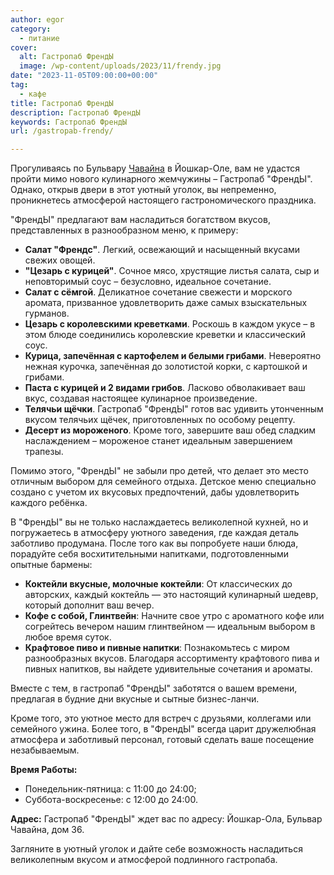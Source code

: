 ```yaml
---
author: egor
category:
  - питание
cover:
  alt: Гастропаб ФрендЫ
  image: /wp-content/uploads/2023/11/frendy.jpg
date: "2023-11-05T09:00:00+00:00"
tag:
  - кафе
title: Гастропаб ФрендЫ
description: Гастропаб ФрендЫ
keywords: Гастропаб ФрендЫ
url: /gastropab-frendy/

---
```

Прогуливаясь по Бульвару [Чавайна](/pamyatnik-chavajnu/) в Йошкар-Оле, вам не удастся пройти мимо нового кулинарного жемчужины – Гастропаб "ФрендЫ". Однако, открыв двери в этот уютный уголок, вы непременно, проникнетесь атмосферой настоящего гастрономического праздника.

"ФрендЫ" предлагают вам насладиться богатством вкусов, представленных в разнообразном меню, к примеру:

- **Салат "Френдс"**. Легкий, освежающий и насыщенный вкусами свежих овощей.
- **"Цезарь с курицей"**. Сочное мясо, хрустящие листья салата, сыр и неповторимый соус – безусловно, идеальное сочетание.
- **Салат с сёмгой**. Деликатное сочетание свежести и морского аромата, призванное удовлетворить даже самых взыскательных гурманов.
- **Цезарь с королевскими креветками**. Роскошь в каждом укусе – в этом блюде соединились королевские креветки и классический соус.
- **Курица, запечённая с картофелем и белыми грибами**. Невероятно нежная курочка, запечённая до золотистой корки, с картошкой и грибами.
- **Паста с курицей и 2 видами грибов**. Ласково обволакивает ваш вкус, создавая настоящее кулинарное произведение.
- **Телячьи щёчки**. Гастропаб "ФрендЫ" готов вас удивить утонченным вкусом телячьих щёчек, приготовленных по особому рецепту.
- **Десерт из мороженого**. Кроме того, завершите ваш обед сладким наслаждением – мороженое станет идеальным завершением трапезы.

Помимо этого, "ФрендЫ" не забыли про детей, что делает это место отличным выбором для семейного отдыха. Детское меню специально создано с учетом их вкусовых предпочтений, дабы удовлетворить каждого ребёнка.

В "ФрендЫ" вы не только наслаждаетесь великолепной кухней, но и погружаетесь в атмосферу уютного заведения, где каждая деталь заботливо продумана. После того как вы попробуете наши блюда, порадуйте себя восхитительными напитками, подготовленными опытные бармены:

- **Коктейли вкусные, молочные коктейли**: От классических до авторских, каждый коктейль — это настоящий кулинарный шедевр, который дополнит ваш вечер.
- **Кофе с собой, Глинтвейн**: Начните свое утро с ароматного кофе или согрейтесь вечером нашим глинтвейном — идеальным выбором в любое время суток.
- **Крафтовое пиво и пивные напитки**: Познакомьтесь с миром разнообразных вкусов. Благодаря ассортименту крафтового пива и пивных напитков, вы найдете удивительные сочетания и ароматы.

Вместе с тем, в гастропаб "ФрендЫ" заботятся о вашем времени, предлагая в будние дни вкусные и сытные бизнес-ланчи.

Кроме того, это уютное место для встреч с друзьями, коллегами или семейного ужина. Более того, в "ФрендЫ" всегда царит дружелюбная атмосфера и заботливый персонал, готовый сделать ваше посещение незабываемым.

**Время Работы:**

- Понедельник-пятница: с 11:00 до 24:00;
- Суббота-воскресенье: с 12:00 до 24:00.

**Адрес:** Гастропаб "ФрендЫ" ждет вас по адресу: Йошкар-Ола, Бульвар Чавайна, дом 36.

Загляните в уютный уголок и дайте себе возможность насладиться великолепным вкусом и атмосферой подлинного гастропаба.
